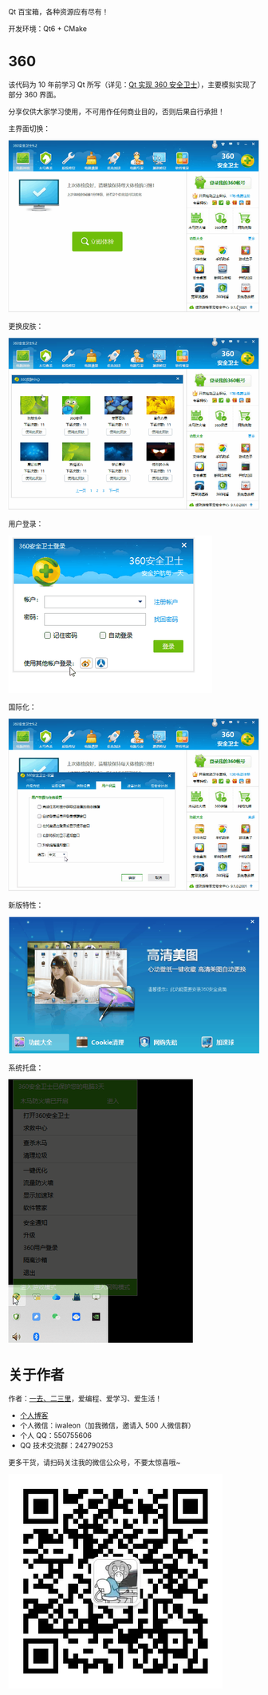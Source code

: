 Qt 百宝箱，各种资源应有尽有！

开发环境：Qt6 + CMake

# 360 

该代码为 10 年前学习 Qt 所写（详见：[Qt 实现 360 安全卫士]([https://waleon.blog.csdn.net/article/details/132397825)），主要模拟实现了部分 360 界面。

分享仅供大家学习使用，不可用作任何商业目的，否则后果自行承担！


主界面切换：

![输入图片说明](assets/360_page.gif)


更换皮肤：

![输入图片说明](assets/360_skin.gif)


用户登录：

![输入图片说明](assets/360_login.gif)


国际化：

![输入图片说明](assets/360_language.gif)


新版特性：

![输入图片说明](assets/360_character.gif)


系统托盘：

![输入图片说明](assets/360_tray.gif)


# 关于作者

作者：[一去、二三里](https://waleon.blog.csdn.net/)，爱编程、爱学习、爱生活！

- [个人博客](https://waleon.blog.csdn.net/)
- 个人微信：iwaleon（加我微信，邀请入 500 人微信群）
- 个人 QQ：550755606
- QQ 技术交流群：242790253

更多干货，请扫码关注我的微信公众号，不要太惊喜哦~

![微信公众号](assets/qrcode.jpg)
